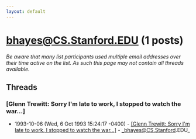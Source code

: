```yaml
---
layout: default
---
```


# bhayes@CS.Stanford.EDU (1 posts)

_Be aware that many list participants used multiple email addresses over their time active on the list. As such this page may not contain all threads available._

## Threads

### [Glenn Trewitt: Sorry I'm late to work, I stopped to watch the war...]
+ 1993-10-06 (Wed, 6 Oct 1993 15:24:17 -0400) - [[Glenn Trewitt: Sorry I'm late to work, I stopped to watch the war...]](/archive/1993/10/c506c88a0c2a0c17440d36ab4f8e670e56bf8b1210c6895df753d34a794b8172) - _bhayes@CS.Stanford.EDU_

